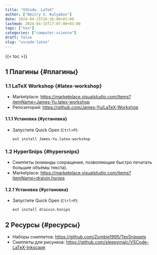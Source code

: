 ```yaml
---
title: "VSCode. LaTeX"
author: ["Dmitry S. Kulyabov"]
date: 2024-04-15T16:26:00+03:00
lastmod: 2024-04-15T17:07:00+03:00
tags: ["tex"]
categories: ["computer-science"]
draft: false
slug: "vscode-latex"
---
```


<!--more-->

{{< toc >}}


## <span class="section-num">1</span> Плагины {#плагины}


### <span class="section-num">1.1</span> LaTeX Workshop {#latex-workshop}

-   Marketplace: <https://marketplace.visualstudio.com/items?itemName=James-Yu.latex-workshop>
-   Репозиторий: <https://github.com/James-Yu/LaTeX-Workshop>


#### <span class="section-num">1.1.1</span> Установка {#установка}

-   Запустите Quick Open (`Ctrl+P`):
    ```shell
    ext install James-Yu.latex-workshop
    ```


### <span class="section-num">1.2</span> HyperSnips {#hypersnips}

-   Сниппеты (команды сокращения, позволяющие быстро печатать большие объёмы текста).
-   Marketplace: <https://marketplace.visualstudio.com/items?itemName=draivin.hsnips>


#### <span class="section-num">1.2.1</span> Установка {#установка}

-   Запустите Quick Open (`Ctrl+P`):
    ```shell
    ext install draivin.hsnips
    ```


## <span class="section-num">2</span> Ресурсы {#ресурсы}

-   Наборы сниппетов: <https://github.com/Zombie1995/TexSnippets>
-   Сниппеты для рисунков: <https://github.com/sleepymalc/VSCode-LaTeX-Inkscape>
